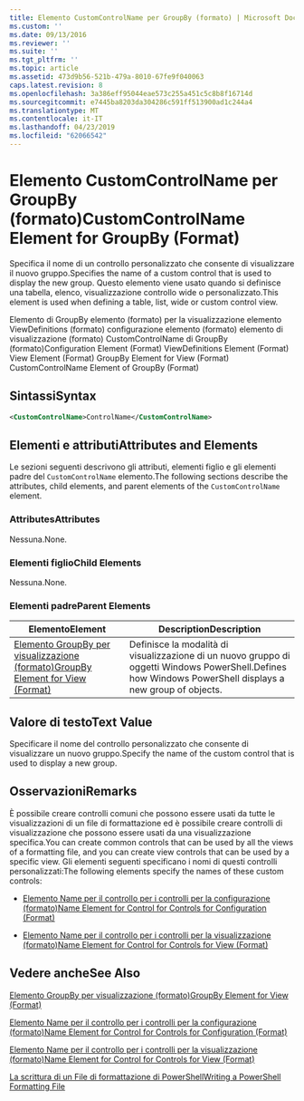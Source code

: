 ```yaml
---
title: Elemento CustomControlName per GroupBy (formato) | Microsoft Docs
ms.custom: ''
ms.date: 09/13/2016
ms.reviewer: ''
ms.suite: ''
ms.tgt_pltfrm: ''
ms.topic: article
ms.assetid: 473d9b56-521b-479a-8010-67fe9f040063
caps.latest.revision: 8
ms.openlocfilehash: 3a386eff95044eae573c255a451c5c8b8f16714d
ms.sourcegitcommit: e7445ba8203da304286c591ff513900ad1c244a4
ms.translationtype: MT
ms.contentlocale: it-IT
ms.lasthandoff: 04/23/2019
ms.locfileid: "62066542"
---
```

# <a name="customcontrolname-element-for-groupby-format"></a><span data-ttu-id="9d828-102">Elemento CustomControlName per GroupBy (formato)</span><span class="sxs-lookup"><span data-stu-id="9d828-102">CustomControlName Element for GroupBy (Format)</span></span>

<span data-ttu-id="9d828-103">Specifica il nome di un controllo personalizzato che consente di visualizzare il nuovo gruppo.</span><span class="sxs-lookup"><span data-stu-id="9d828-103">Specifies the name of a custom control that is used to display the new group.</span></span> <span data-ttu-id="9d828-104">Questo elemento viene usato quando si definisce una tabella, elenco, visualizzazione controllo wide o personalizzato.</span><span class="sxs-lookup"><span data-stu-id="9d828-104">This element is used when defining a table, list, wide or custom control view.</span></span>

<span data-ttu-id="9d828-105">Elemento di GroupBy elemento (formato) per la visualizzazione elemento ViewDefinitions (formato) configurazione elemento (formato) elemento di visualizzazione (formato) CustomControlName di GroupBy (formato)</span><span class="sxs-lookup"><span data-stu-id="9d828-105">Configuration Element (Format) ViewDefinitions Element (Format) View Element (Format) GroupBy Element for View (Format) CustomControlName Element of GroupBy (Format)</span></span>

## <a name="syntax"></a><span data-ttu-id="9d828-106">Sintassi</span><span class="sxs-lookup"><span data-stu-id="9d828-106">Syntax</span></span>

```xml
<CustomControlName>ControlName</CustomControlName>
```

## <a name="attributes-and-elements"></a><span data-ttu-id="9d828-107">Elementi e attributi</span><span class="sxs-lookup"><span data-stu-id="9d828-107">Attributes and Elements</span></span>

<span data-ttu-id="9d828-108">Le sezioni seguenti descrivono gli attributi, elementi figlio e gli elementi padre del `CustomControlName` elemento.</span><span class="sxs-lookup"><span data-stu-id="9d828-108">The following sections describe the attributes, child elements, and parent elements of the `CustomControlName` element.</span></span>

### <a name="attributes"></a><span data-ttu-id="9d828-109">Attributes</span><span class="sxs-lookup"><span data-stu-id="9d828-109">Attributes</span></span>

<span data-ttu-id="9d828-110">Nessuna.</span><span class="sxs-lookup"><span data-stu-id="9d828-110">None.</span></span>

### <a name="child-elements"></a><span data-ttu-id="9d828-111">Elementi figlio</span><span class="sxs-lookup"><span data-stu-id="9d828-111">Child Elements</span></span>

<span data-ttu-id="9d828-112">Nessuna.</span><span class="sxs-lookup"><span data-stu-id="9d828-112">None.</span></span>

### <a name="parent-elements"></a><span data-ttu-id="9d828-113">Elementi padre</span><span class="sxs-lookup"><span data-stu-id="9d828-113">Parent Elements</span></span>

|<span data-ttu-id="9d828-114">Elemento</span><span class="sxs-lookup"><span data-stu-id="9d828-114">Element</span></span>|<span data-ttu-id="9d828-115">Description</span><span class="sxs-lookup"><span data-stu-id="9d828-115">Description</span></span>|
|-------------|-----------------|
|[<span data-ttu-id="9d828-116">Elemento GroupBy per visualizzazione (formato)</span><span class="sxs-lookup"><span data-stu-id="9d828-116">GroupBy Element for View (Format)</span></span>](./groupby-element-for-view-format.md)|<span data-ttu-id="9d828-117">Definisce la modalità di visualizzazione di un nuovo gruppo di oggetti Windows PowerShell.</span><span class="sxs-lookup"><span data-stu-id="9d828-117">Defines how Windows PowerShell displays a new group of objects.</span></span>|

## <a name="text-value"></a><span data-ttu-id="9d828-118">Valore di testo</span><span class="sxs-lookup"><span data-stu-id="9d828-118">Text Value</span></span>

<span data-ttu-id="9d828-119">Specificare il nome del controllo personalizzato che consente di visualizzare un nuovo gruppo.</span><span class="sxs-lookup"><span data-stu-id="9d828-119">Specify the name of the custom control that is used to display a new group.</span></span>

## <a name="remarks"></a><span data-ttu-id="9d828-120">Osservazioni</span><span class="sxs-lookup"><span data-stu-id="9d828-120">Remarks</span></span>

<span data-ttu-id="9d828-121">È possibile creare controlli comuni che possono essere usati da tutte le visualizzazioni di un file di formattazione ed è possibile creare controlli di visualizzazione che possono essere usati da una visualizzazione specifica.</span><span class="sxs-lookup"><span data-stu-id="9d828-121">You can create common controls that can be used by all the views of a formatting file, and you can create view controls that can be used by a specific view.</span></span> <span data-ttu-id="9d828-122">Gli elementi seguenti specificano i nomi di questi controlli personalizzati:</span><span class="sxs-lookup"><span data-stu-id="9d828-122">The following elements specify the names of these custom controls:</span></span>

- [<span data-ttu-id="9d828-123">Elemento Name per il controllo per i controlli per la configurazione (formato)</span><span class="sxs-lookup"><span data-stu-id="9d828-123">Name Element for Control for Controls for Configuration (Format)</span></span>](./name-element-for-control-for-controls-for-configuration-format.md)

- [<span data-ttu-id="9d828-124">Elemento Name per il controllo per i controlli per la visualizzazione (formato)</span><span class="sxs-lookup"><span data-stu-id="9d828-124">Name Element for Control for Controls for View (Format)</span></span>](./name-element-for-control-for-controls-for-view-format.md)

## <a name="see-also"></a><span data-ttu-id="9d828-125">Vedere anche</span><span class="sxs-lookup"><span data-stu-id="9d828-125">See Also</span></span>

[<span data-ttu-id="9d828-126">Elemento GroupBy per visualizzazione (formato)</span><span class="sxs-lookup"><span data-stu-id="9d828-126">GroupBy Element for View (Format)</span></span>](./groupby-element-for-view-format.md)

[<span data-ttu-id="9d828-127">Elemento Name per il controllo per i controlli per la configurazione (formato)</span><span class="sxs-lookup"><span data-stu-id="9d828-127">Name Element for Control for Controls for Configuration (Format)</span></span>](./name-element-for-control-for-controls-for-configuration-format.md)

[<span data-ttu-id="9d828-128">Elemento Name per il controllo per i controlli per la visualizzazione (formato)</span><span class="sxs-lookup"><span data-stu-id="9d828-128">Name Element for Control for Controls for View (Format)</span></span>](./name-element-for-control-for-controls-for-view-format.md)

[<span data-ttu-id="9d828-129">La scrittura di un File di formattazione di PowerShell</span><span class="sxs-lookup"><span data-stu-id="9d828-129">Writing a PowerShell Formatting File</span></span>](./writing-a-powershell-formatting-file.md)
